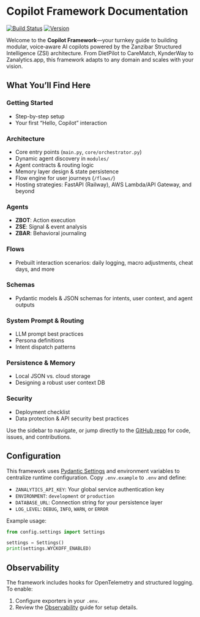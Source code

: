 # Copilot Framework Documentation
[![Build Status](https://img.shields.io/github/actions/workflow/status/your-org/your-repo/ci.yml)](https://github.com/your-org/your-repo/actions)
[![Version](https://img.shields.io/github/v/release/your-org/your-repo)](https://github.com/your-org/your-repo/releases)

Welcome to the **Copilot Framework**—your turnkey guide to building modular, voice‑aware AI copilots powered by the Zanzibar Structured Intelligence (ZSI) architecture. From DietPilot to CareMatch, KynderWay to Zanalytics.app, this framework adapts to any domain and scales with your vision.

## What You’ll Find Here

### Getting Started
- Step-by-step setup
- Your first “Hello, Copilot” interaction

### Architecture
- Core entry points (`main.py`, `core/orchestrator.py`)
- Dynamic agent discovery in `modules/`
- Agent contracts & routing logic
- Memory layer design & state persistence
- Flow engine for user journeys (`/flows/`)
- Hosting strategies: FastAPI (Railway), AWS Lambda/API Gateway, and beyond

### Agents
- **ZBOT**: Action execution
- **ZSE**: Signal & event analysis
- **ZBAR**: Behavioral journaling

### Flows
- Prebuilt interaction scenarios: daily logging, macro adjustments, cheat days, and more

### Schemas
- Pydantic models & JSON schemas for intents, user context, and agent outputs

### System Prompt & Routing
- LLM prompt best practices
- Persona definitions
- Intent dispatch patterns

### Persistence & Memory
- Local JSON vs. cloud storage
- Designing a robust user context DB

### Security
- Deployment checklist
- Data protection & API security best practices

Use the sidebar to navigate, or jump directly to the [GitHub repo](https://github.com/your-org/your-repo) for code, issues, and contributions.

## Configuration
This framework uses [Pydantic Settings](https://pydantic-docs.helpmanual.io/usage/settings/) and environment variables to centralize runtime configuration. Copy `.env.example` to `.env` and define:
- `ZANALYTICS_API_KEY`: Your global service authentication key
- `ENVIRONMENT`: `development` or `production`
- `DATABASE_URL`: Connection string for your persistence layer
- `LOG_LEVEL`: `DEBUG`, `INFO`, `WARN`, or `ERROR`

Example usage:

```python
from config.settings import Settings

settings = Settings()
print(settings.WYCKOFF_ENABLED)
```

## Observability
The framework includes hooks for OpenTelemetry and structured logging. To enable:
1. Configure exporters in your `.env`.
2. Review the [Observability](security.md#observability) guide for setup details.
